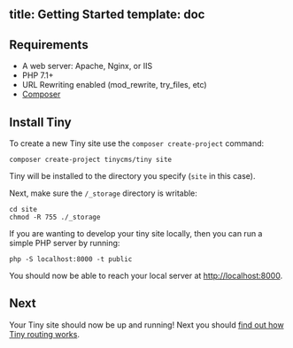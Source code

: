 title: Getting Started
template: doc
---
## Requirements

* A web server: Apache, Nginx, or IIS
* PHP 7.1+
* URL Rewriting enabled (mod_rewrite, try_files, etc)
* [Composer](https://getcomposer.org)

## Install Tiny

To create a new Tiny site use the `composer create-project` command:

```
composer create-project tinycms/tiny site
```

Tiny will be installed to the directory you specify (`site` in this case).

Next, make sure the `/_storage` directory is writable:

```
cd site
chmod -R 755 ./_storage
```

If you are wanting to develop your tiny site locally, then you can run a simple PHP server by running:

```
php -S localhost:8000 -t public
```

You should now be able to reach your local server at [http://localhost:8000](http://localhost:8000).

## Next

Your Tiny site should now be up and running! Next you should [find out how Tiny routing works](/docs/routing).